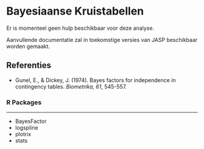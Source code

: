 Bayesiaanse Kruistabellen
==========================

Er is momenteel geen hulp beschikbaar voor deze analyse.

Aanvullende documentatie zal in toekomstige versies van JASP beschikbaar worden gemaakt. 
      
Referenties
-------
- Gunel, E., & Dickey, J. (1974). Bayes factors for independence in contingency tables. *Biometrika, 61*, 545-557.

### R Packages
---
- BayesFactor
- logspline
- plotrix
- stats
